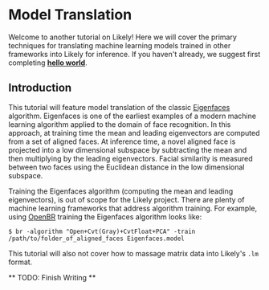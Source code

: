 Model Translation
=================

Welcome to another tutorial on Likely!
Here we will cover the primary techniques for translating machine learning models trained in other frameworks into Likely for inference.
If you haven't already, we suggest first completing **[hello world](?href=share/likely/hello_world/README.md)**.

Introduction
------------
This tutorial will feature model translation of the classic [Eigenfaces](http://s3.amazonaws.com/academia.edu.documents/30894770/jcn.pdf?AWSAccessKeyId=AKIAJ56TQJRTWSMTNPEA&Expires=1461877617&Signature=3ZPNU1mf2ntzKKDTmsPa%2FBvy%2Fa0%3D&response-content-disposition=inline%3B%20filename%3DEigenfaces_for_Recognition.pdf) algorithm.
Eigenfaces is one of the earliest examples of a modern machine learning algorithm applied to the domain of face recognition.
In this approach, at training time the mean and leading eigenvectors are computed from a set of aligned faces.
At inference time, a novel aligned face is projected into a low dimensional subspace by subtracting the mean and then multiplying by the leading eigenvectors.
Facial similarity is measured between two faces using the Euclidean distance in the low dimensional subspace.

Training the Eigenfaces algorithm (computing the mean and leading eigenvectors), is out of scope for the Likely project.
There are plenty of machine learning frameworks that address algorithm training.
For example, using [OpenBR](www.openbiometrics.org) training the Eigenfaces algorithm looks like:

```
$ br -algorithm "Open+Cvt(Gray)+CvtFloat+PCA" -train /path/to/folder_of_aligned_faces Eigenfaces.model
```

This tutorial will also not cover how to massage matrix data into Likely's `.lm` format.


** TODO: Finish Writing **
